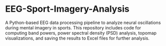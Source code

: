 # EEG-Sport-Imagery-Analysis
A Python-based EEG data processing pipeline to analyze neural oscillations during mental imagery in sports. This repository includes code for computing band powers, power spectral density (PSD) analysis, topomap visualizations, and saving the results to Excel files for further analysis.

